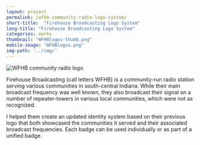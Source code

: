 ```yaml
---
layout: project
permalink: /wfhb-community-radio-logo-system/
short-title:  "Firehouse Broadcasting Logo System"
long-title: "Firehouse Broadcasting Logo System"
categories: marks
thumbnail: "WFHBlogos-thumb.png"
mobile-image: "WFHBlogos.png"
img-path: '../img/'
---
```

<img src="{{ page.img-path }}WFHBlogos.png" alt="WFHB community radio logo"/>

Firehouse Broadcasting (call letters WFHB) is a community-run radio station serving various communities in south-central Indiana. While their main broadcast frequency was well known, they also broadcast their signal on a number of repeater-towers in various local communities, which were not as recognized. 

I helped them create an updated identity system based on their previous logo that both showcased the communities it served and their associated broadcast frequencies. Each badge can be used individually or as part of a unified badge. 